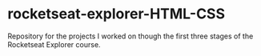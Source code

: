 # rocketseat-explorer-HTML-CSS
Repository for the projects I worked on though the first three stages of the Rocketseat Explorer course.
